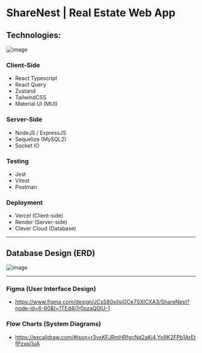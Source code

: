 # ShareNest | Real Estate Web App

## Technologies:

![image](https://github.com/user-attachments/assets/5768aa8e-5958-486f-8eaf-991d10d34ea2)

### Client-Side

- React Typescript
- React Query
- Zustand
- TailwindCSS
- Material UI (MUI)

### Server-Side

- NodeJS / ExpressJS
- Sequelize (MySQL2)
- Socket IO

### Testing

- Jest
- Vitest
- Postman

### Deployment

- Vercel (Client-side)
- Render (Server-side)
- Clever Cloud (Database)

---
## Database Design (ERD)

![image](https://github.com/user-attachments/assets/9f3369f5-10d4-4310-91eb-6fa286a179d1)

---

### Figma (User Interface Design)

- https://www.figma.com/design/JCsS80xiIsjGCe7SXlCXA3/ShareNest?node-id=6-60&t=1TEd4j7r0ozaQ0IU-1

### Flow Charts (System Diagrams)

- https://excalidraw.com/#json=r3vxKFJRmHRfgcNd2aKj4,Yo9K2FPb1ArEtfPzxpi1uA

